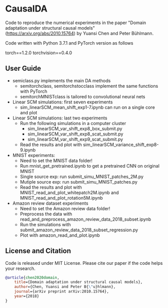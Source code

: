 # CausalDA
Code to reproduce the numerical experiments in the paper "Domain adaptation under structural causal models" (https://arxiv.org/abs/2010.15764)
by Yuansi Chen and Peter B&uuml;hlmann.

Code written with Python 3.7.1 and PyTorch version as follows

torch==1.2.0
torchvision==0.4.0



## User Guide

- semiclass.py implements the main DA methods
  - semitorchclass,  semitorchstocclass implement the same functions with PyTorch
  - semitorchMNISTclass is tailored to convolutional neural nets
- Linear SCM simulations: first seven experiments
  - sim_linearSCM_mean_shift_exp1-7.ipynb can run on a single core and plot
- Linear SCM simulations: last two experiments
  - Run the following simulations in a computer cluster
    - sim_linearSCM_var_shift_exp8_box_submit.py
    - sim_linearSCM_var_shift_exp8_scat_submit.py
    - sim_linearSCM_var_shift_exp9_scat_submit.py
  - Read the results and plot with sim_linearSCM_variance_shift_exp8-9.ipynb
- MNIST experiments:
  - Need to set the MNIST data folder!
  - Run mnist_get_pretrained.ipynb to get a pretrained CNN on original MNIST
  - Single source exp: run submit_simu_MNIST_patches_2M.py
  - Mutiple source exp: run submit_simu_MNIST_patches.py
  - Read the results and plot with MNIST_read_and_plot_whitepatch2M.ipynb and MNIST_read_and_plot_rotation5M.ipynb
- Amazon review dataset experiments
  - Need to set the Amazon review data folder!
  - Preprocess the data with read_and_preprocess_amazon_review_data_2018_subset.ipynb
  - Run the simulations with submit_amazon_review_data_2018_subset_regression.py
  - Plot with amazon_read_and_plot.ipynb



## License and Citation
Code is released under MIT License.
Please cite our paper if the code helps your research.

```bibtex
@article{chen2020domain,
    title={Domain adaptation under structural causal models},
    author={Chen, Yuansi and Peter B{\"u}hlmann},
    journal={arXiv preprint arXiv:2010.15764},
    year={2018}
}
```